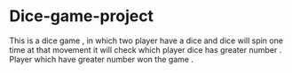 # Dice-game-project
This is a dice game , in which two player have a dice and dice will spin one time at that movement it will check which player dice has greater number . Player which have greater number won the game .
